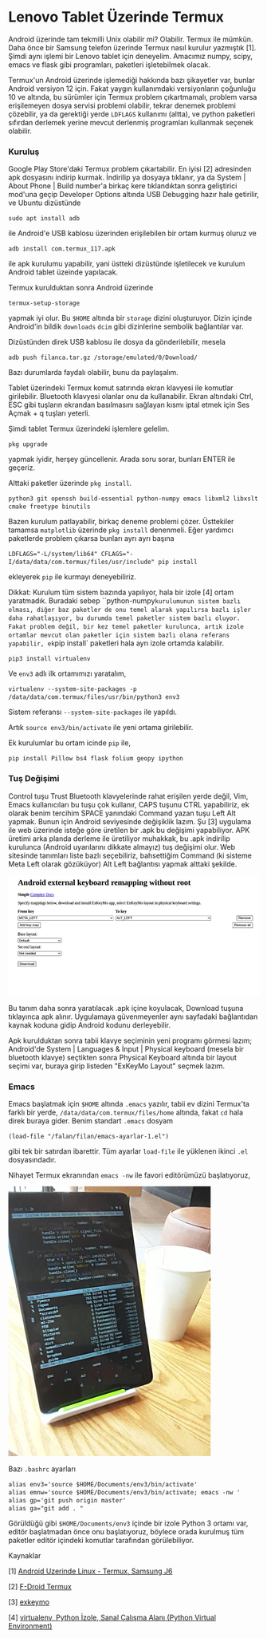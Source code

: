 # Lenovo Tablet Üzerinde Termux

Android üzerinde tam tekmilli Unix olabilir mi? Olabilir. Termux ile
mümkün. Daha önce bir Samsung telefon üzerinde Termux nasıl kurulur
yazmıştık [1]. Şimdi aynı işlemi bir Lenovo tablet için
deneyelim. Amacımız numpy, scipy, emacs ve flask gibi programları,
paketleri işletebilmek olacak.

Termux'un Android üzerinde işlemediği hakkında bazı şikayetler var,
bunlar Android versiyon 12 için. Fakat yaygın kullanımdaki
versiyonların çoğunluğu 10 ve altında, bu sürümler için Termux problem
çıkartmamalı, problem varsa erişilemeyen dosya servisi problemi
olabilir, tekrar denemek problemi çözebilir, ya da gerektiği yerde
`LDFLAGS` kullanımı (altta), ve python paketleri sıfırdan derlemek
yerine mevcut derlenmiş programları kullanmak seçenek olabilir.

### Kuruluş

Google Play Store'daki Termux problem çıkartabilir. En iyisi [2]
adresinden apk dosyasını indirip kurmak. İndirilip ya dosyaya
tıklanır, ya da System | About Phone | Build number'a birkaç kere
tıklandıktan sonra geliştirici mod'una geçip Developer Options altında
USB Debugging hazır hale getirilir, ve Ubuntu dizüstünde

```
sudo apt install adb
```

ile Android'e USB kablosu üzerinden erişilebilen bir ortam kurmuş
oluruz ve

```
adb install com.termux_117.apk
```

ile apk kurulumu yapabilir, yani üstteki dizüstünde işletilecek ve
kurulum Android tablet üzeinde yapılacak.

Termux kurulduktan sonra Android üzerinde

```
termux-setup-storage
```

yapmak iyi olur. Bu `$HOME` altında bir `storage` dizini
oluşturuyor. Dizin içinde Android'in bildik `downloads` `dcim` gibi
dizinlerine sembolik bağlantılar var.

Dizüstünden direk USB kablosu ile dosya da gönderilebilir, mesela

```
adb push filanca.tar.gz /storage/emulated/0/Download/
```

Bazı durumlarda faydalı olabilir, bunu da paylaşalım.

Tablet üzerindeki Termux komut satırında ekran klavyesi ile komutlar
girilebilir. Bluetooth klavyesi olanlar onu da kullanabilir. Ekran
altındaki Ctrl, ESC gibi tuşların ekrandan basılmasını sağlayan kısmı
iptal etmek için Ses Açmak + q tuşları yeterli.

Şimdi tablet Termux üzerindeki işlemlere gelelim.

```
pkg upgrade
```

yapmak iyidir, herşey güncellenir. Arada soru sorar, bunları ENTER ile
geçeriz.

Alttaki paketler üzerinde `pkg install`.

```
python3 git openssh build-essential python-numpy emacs libxml2 libxslt cmake freetype binutils
```

Bazen kurulum patlayabilir, birkaç deneme problemi çözer. Üsttekiler
tamamsa `matplotlib` üzerinde `pkg install` denenmeli. Eğer yardımcı
paketlerde problem çıkarsa bunları ayrı ayrı başına

```
LDFLAGS="-L/system/lib64" CFLAGS="-I/data/data/com.termux/files/usr/include" pip install
```

ekleyerek `pip` ile kurmayı deneyebiliriz.

Dikkat: Kurulum tüm sistem bazında yapılıyor, hala bir izole [4] ortam
yaratmadık.  Buradaki sebep ``python-numpy` kurulumunun sistem bazlı
olması, diğer baz paketler de onu temel alarak yapılırsa bazlı işler
daha rahatlaşıyor, bu durumda temel paketler sistem bazlı
oluyor. Fakat problem değil, bir kez temel paketler kurulunca, artık
izole ortamlar mevcut olan paketler için sistem bazlı olana referans
yapabilir, ek `pip install` paketleri hala ayrı izole ortamda
kalabilir. 

```
pip3 install virtualenv
```

Ve `env3` adlı ilk ortamımızı yaratalım,

```
virtualenv --system-site-packages -p /data/data/com.termux/files/usr/bin/python3 env3
```

Sistem referansı `--system-site-packages` ile yapıldı.

Artık `source env3/bin/activate` ile yeni ortama girilebilir.

Ek kurulumlar bu ortam icinde `pip` ile,

```
pip install Pillow bs4 flask folium geopy ipython 
```

### Tuş Değişimi

Control tuşu Trust Bluetooth klavyelerinde rahat erişilen yerde değil,
Vim, Emacs kullanıcıları bu tuşu çok kullanır, CAPS tuşunu CTRL
yapabiliriz, ek olarak benim tercihim SPACE yanındaki Command yazan
tuşu Left Alt yapmak. Bunun için Android seviyesinde değişiklik
lazım. Şu [3] uygulama ile web üzerinde isteğe göre üretilen bir .apk
bu değişimi yapabiliyor. APK üretimi arka planda derleme ile
üretiliyor muhakkak, bu .apk indirilip kurulunca (Android uyarılarını
dikkate almayız) tuş değişimi olur. Web sitesinde tanımları liste
bazlı seçebiliriz, bahsettiğim Command (ki sisteme Meta Left olarak
gözüküyor) Alt Left bağlantısı yapmak alttaki şekilde.

![](exkeymo.jpg)

Bu tanım daha sonra yaratılacak .apk içine koyulacak, Download tuşuna
tıklayınca apk alınır. Uygulamaya güvenmeyenler aynı sayfadaki
bağlantıdan kaynak koduna gidip Android kodunu derleyebilir.

Apk kurulduktan sonra tabii klavye seçiminin yeni programı görmesi
lazım; Android'de System | Languages & İnput | Physical keyboard (mesela bir
bluetooth klavye) seçtikten sonra Physical Keyboard altında bir layout seçimi
var, buraya girip listeden "ExKeyMo Layout" seçmek lazım.

### Emacs

Emacs başlatmak için `$HOME` altında `.emacs` yazılır, tabii ev dizini
Termux'ta farklı bir yerde, `/data/data/com.termux/files/home` altında,
fakat `cd` hala direk buraya gider. Benim standart `.emacs` dosyam

```
(load-file "/falan/filan/emacs-ayarlar-1.el")
```

gibi tek bir satırdan ibarettir. Tüm ayarlar `load-file` ile yüklenen
ikinci `.el` dosyasındadır.

Nihayet Termux ekranından `emacs -nw` ile favori editörümüzü başlatıyoruz,

![](emacs-termux.jpg)

Bazı `.bashrc` ayarları

```
alias env3='source $HOME/Documents/env3/bin/activate'
alias emnw='source $HOME/Documents/env3/bin/activate; emacs -nw '
alias gp='git push origin master'
alias ga="git add . "
```

Görüldüğü gibi `$HOME/Documents/env3` içinde bir izole Python 3 ortamı
var, editör başlatmadan önce onu başlatıyoruz, böylece orada kurulmuş
tüm paketler editör içindeki komutlar tarafından görülebiliyor.

Kaynaklar

[1] <a href="../../2018/09/android-uzerinde-linux-termux.html">Android Uzerinde Linux - Termux, Samsung J6</a>

[2] <a href="https://f-droid.org/en/packages/com.termux/">F-Droid Termux</a>

[3] <a href="https://exkeymo.herokuapp.com/">exkeymo</a>

[4] <a href="../../2018/08/virtualenv-python-izole-sanal-calsma.html">virtualenv, Python İzole, Sanal Çalışma Alanı (Python Virtual Environment)</a>

